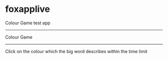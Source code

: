 foxapplive
==========

Colour Game test app


*********************************************************************

Colour Game

*********************************************************************


Click on the colour which the big word describes within the time limit
